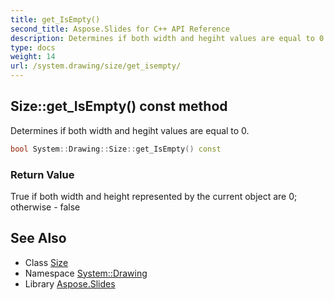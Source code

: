 ```yaml
---
title: get_IsEmpty()
second_title: Aspose.Slides for C++ API Reference
description: Determines if both width and hegiht values are equal to 0.
type: docs
weight: 14
url: /system.drawing/size/get_isempty/
---
```

## Size::get_IsEmpty() const method


Determines if both width and hegiht values are equal to 0.

```cpp
bool System::Drawing::Size::get_IsEmpty() const
```


### Return Value

True if both width and height represented by the current object are 0; otherwise - false

## See Also

* Class [Size](../)
* Namespace [System::Drawing](../../)
* Library [Aspose.Slides](../../../)